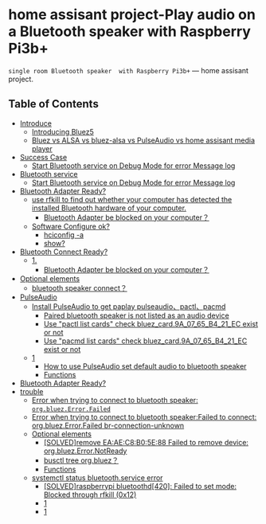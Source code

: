 home assisant project-Play audio on a Bluetooth speaker with Raspberry Pi3b+
========

``single room Bluetooth speaker  with Raspberry Pi3b+`` — home assisant project.

Table of Contents
-----------------

  * [Introduce](#envirius)
    * [Introducing Bluez5](https://blog.csdn.net/Archer1991/article/details/62233164)
    * [Bluez vs ALSA  vs bluez-alsa vs PulseAudio vs home assisant media player](https://zhuanlan.zhihu.com/p/487809142?)
  * [Success Case](https://www.msly.cn/boards/topic/3221/bluetooth-speaker-is-silent-checklist#3694)
    * [Start Bluetooth service on Debug Mode for error Message log](https://www.msly.cn/boards/topic/3221/bluetooth-speaker-is-silent-checklist#3701)
  * [Bluetooth service](#usage)
    * [Start Bluetooth service on Debug Mode for error Message log](https://www.msly.cn/boards/topic/3221/bluetooth-speaker-is-silent-checklist#3701)
  * [Bluetooth Adapter Ready?](https://www.msly.cn/boards/topic/3221/bluetooth-speaker-is-silent-checklist#3699)
    * [use rfkill to find out whether your computer has detected the installed Bluetooth hardware of your computer.](https://www.msly.cn/boards/topic/3221/bluetooth-speaker-is-silent-checklist#3698)
      * [Bluetooth Adapter be blocked on your computer？](https://www.msly.cn/boards/topic/3221/bluetooth-speaker-is-silent-checklist#3699)
    * [Software Configure ok?](https://www.msly.cn/boards/topic/3221/bluetooth-speaker-is-silent-checklist/page/2#3705)
      * [hciconfig -a](https://www.msly.cn/boards/topic/3221/bluetooth-speaker-is-silent-checklist/page/2#3708)
      * [show?](https://www.msly.cn/boards/topic/3221/bluetooth-speaker-is-silent-checklist/page/2#3707)
  * [Bluetooth Connect Ready?](#3697)
    * [1.](https://www.msly.cn/boards/topic/3221/bluetooth-speaker-is-silent-checklist#3698)
      * [Bluetooth Adapter be blocked on your computer？](https://www.msly.cn/boards/topic/3221/bluetooth-speaker-is-silent-checklist#3699)
   * [Optional elements](#optional-elements)
      * [bluetooth speaker connect？](https://www.msly.cn/boards/topic/3221/bluetooth-speaker-is-silent-checklist/page/4#3738)
  * [PulseAudio](#3697)
    * [Install PulseAudio to get paplay pulseaudio、pactl、pacmd](https://www.msly.cn/boards/topic/3221/bluetooth-speaker-is-silent-checklist/page/2#3710)
      * [Paired bluetooth speaker is not listed as an audio device](#3699)
      * [Use "pactl list cards" check bluez_card.9A_07_65_B4_21_EC exist or not](https://www.msly.cn/boards/topic/3221/bluetooth-speaker-is-silent-checklist/page/2#3711)
      * [Use "pacmd list cards" check bluez_card.9A_07_65_B4_21_EC exist or not](https://www.msly.cn/boards/topic/3221/bluetooth-speaker-is-silent-checklist/page/3#3714)
    * [1](https://www.msly.cn/boards/topic/3221/bluetooth-speaker-is-silent-checklist/page/2#3711)
      * [How to use PulseAudio set default audio to bluetooth speaker](https://www.msly.cn/boards/topic/3221/bluetooth-speaker-is-silent-checklist/page/3#3716)
      * [Functions](#functions)
   * [Bluetooth Adapter Ready?](https://www.msly.cn/boards/topic/3221/bluetooth-speaker-is-silent-checklist#3697)
  * [trouble](#3698)
      * [Error when trying to connect to bluetooth speaker: `org.bluez.Error.Failed`](https://unix.stackexchange.com/questions/258074/error-when-trying-to-connect-to-bluetooth-speaker-org-bluez-error-failed)
      * [Error when trying to connect to bluetooth speaker:Failed to connect: org.bluez.Error.Failed br-connection-unknown](https://wonkodv.github.io/bluetooth-error/)
    * [Optional elements](#optional-elements)
      * [[SOLVED]remove EA:AE:C8:B0:5E:88 Failed to remove device: org.bluez.Error.NotReady](https://www.msly.cn/boards/topic/3206/%E6%A0%91%E8%8E%93%E6%B4%BE%E9%80%9A%E8%BF%87linux%E4%B8%AD%E8%93%9D%E7%89%99%E5%8D%8F%E8%AE%AE%E6%A0%88bluz%E8%BF%9E%E6%8E%A5%E8%93%9D%E7%89%99%E9%9F%B3%E7%AE%B1%E6%8E%A5%E5%85%A5home-assistnant#3667)
      * [busctl tree org.bluez？](https://www.msly.cn/boards/topic/3221/bluetooth-speaker-is-silent-checklist/page/2#3708)
      * [Functions](#functions)
    * [systemctl status bluetooth.service error](https://www.msly.cn/boards/topic/3221/bluetooth-speaker-is-silent-checklist/page/5#3742)
      * [[SOLVED]raspberrypi bluetoothd[420]: Failed to set mode: Blocked through rfkill (0x12)](https://www.msly.cn/boards/topic/3221/bluetooth-speaker-is-silent-checklist/page/5#3742)
      * [1](https://www.msly.cn/boards/topic/3221/bluetooth-speaker-is-silent-checklist/page/2#3708)
      * [1](#functions)
